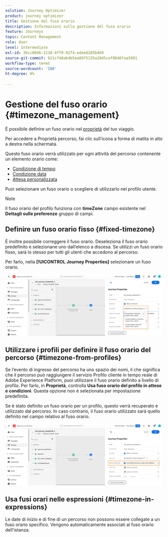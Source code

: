 ```yaml
---
solution: Journey Optimizer
product: journey optimizer
title: Gestione del fuso orario
description: Informazioni sulla gestione del fuso orario
feature: Journeys
topic: Content Management
role: User
level: Intermediate
exl-id: 3bcc08d6-1210-4ff9-92f4-edee8285b469
source-git-commit: 021cf48ab4b5ea8975135a20d5cef8846faa5991
workflow-type: tm+mt
source-wordcount: '280'
ht-degree: 0%

---
```


# Gestione del fuso orario {#timezone_management}

È possibile definire un fuso orario nel [proprietà](../building-journeys/journey-gs.md#change-properties) del tuo viaggio.

Per accedere a Proprietà percorso, fai clic sull’icona a forma di matita in alto a destra nella schermata.

Questo fuso orario verrà utilizzato per ogni attività del percorso contenente un elemento orario come:

* [Condizione di tempo](../building-journeys/condition-activity.md#time_condition)
* [Condizione data](../building-journeys/condition-activity.md#date_condition)
* [Attesa personalizzata](../building-journeys/wait-activity.md#custom)

<!--
* [Fixed date wait](../building-journeys/wait-activity.md#fixed_date)
-->

Puoi selezionare un fuso orario o scegliere di utilizzarlo nel profilo utente.

>[!NOTE]
>
>Il fuso orario del profilo funziona con **timeZone** campo esistente nel **Dettagli sulle preferenze** gruppo di campi.

## Definire un fuso orario fisso {#fixed-timezone}

È inoltre possibile correggere il fuso orario. Deseleziona il fuso orario predefinito e selezionane uno dall’elenco a discesa. Se utilizzi un fuso orario fisso, sarà lo stesso per tutti gli utenti che accedono al percorso.

Per farlo, nella **[!UICONTROL Journey Properties]** selezionare un fuso orario.

![](assets/journey72.png)

## Utilizzare i profili per definire il fuso orario del percorso {#timezone-from-profiles}

Se l’evento di ingresso del percorso ha uno spazio dei nomi, il che significa che il percorso può raggiungere il servizio Profilo cliente in tempo reale di Adobe Experience Platform, puoi utilizzare il fuso orario definito a livello di profilo. Per farlo, in **Proprietà**, controlla **Usa fuso orario del profilo in attese e condizioni**. Questa opzione non è selezionata per impostazione predefinita.

Se è stato definito un fuso orario per un profilo, questo verrà recuperato e utilizzato dal percorso. In caso contrario, il fuso orario utilizzato sarà quello definito nel campo relativo al fuso orario.

![](assets/journey73.png)

## Usa fusi orari nelle espressioni {#timezone-in-expressions}

Le date di inizio e di fine di un percorso non possono essere collegate a un fuso orario specifico. Vengono automaticamente associati al fuso orario dell’istanza.
